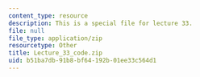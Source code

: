 ```yaml
---
content_type: resource
description: This is a special file for lecture 33.
file: null
file_type: application/zip
resourcetype: Other
title: Lecture_33_code.zip
uid: b51ba7db-91b8-bf64-192b-01ee33c564d1
---
```

